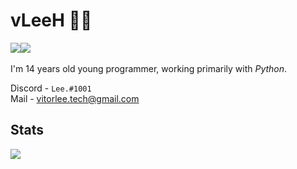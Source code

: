 # vLeeH 👨‍💻 
<img src="https://img.shields.io/badge/CyberSecurity-141321?style=flat-square&logo=Red-Hat&theme=dark"/><img src="https://img.shields.io/badge/Developer-141321?style=flat-square&logo=homebrew&theme=dark"/> <br><br>
I'm 14 years old young programmer, working primarily with _Python_.

Discord - `Lee.#1001` <br>
Mail - <a href="">vitorlee.tech@gmail.com</a>

## Stats

<img align="left" src="https://github-readme-stats.vercel.app/api?username=vLeeH&count_private=true&show_icons=true&theme=dark&"/>
